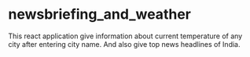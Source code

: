 # newsbriefing_and_weather
This react application give information about current temperature of any city after entering city name.
And also give top news headlines of India.
